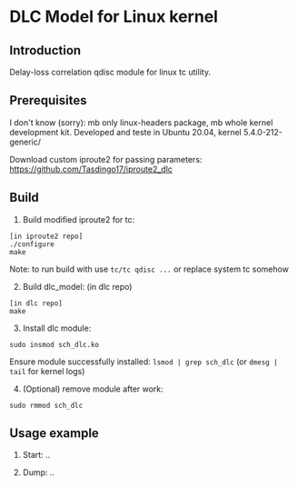 # DLC Model for Linux kernel

## Introduction
Delay-loss correlation qdisc module for linux tc utility.

## Prerequisites

I don't know (sorry): mb only linux-headers package, mb whole kernel development kit.
Developed and teste in Ubuntu 20.04, kernel 5.4.0-212-generic/

Download custom iproute2 for passing parameters: https://github.com/Tasdingo17/iproute2_dlc

## Build

1) Build modified iproute2 for tc: 
```
[in iproute2 repo]
./configure
make
```
Note: to run build with use `tc/tc qdisc ...` or replace system tc somehow

2) Build dlc_model: (in dlc repo)
```
[in dlc repo]
make
```

3) Install dlc module:
```
sudo insmod sch_dlc.ko
```
Ensure module successfully installed: `lsmod | grep sch_dlc` (or `dmesg | tail` for kernel logs)

4) (Optional) remove module after work:
```
sudo rmmod sch_dlc
```

## Usage example

1) Start: ..

2) Dump: ..

